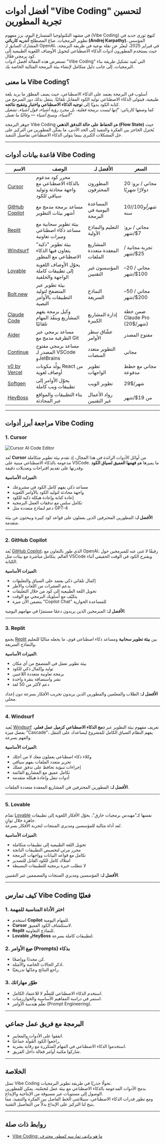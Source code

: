 
# أفضل أدوات "Vibe Coding" لتحسين تجربة المطورين

في مشهد التكنولوجيا المتسارع اليوم، برز مفهوم  (Vibe Coding) كنهج ثوري جديد في تطوير البرمجيات. صاغ المصطلح **أندريه كارباثي (Andrej Karpathy)**، المؤسس المشارك السابق لـ OpenAI، في فبراير 2025، ليعبّر عن نقلة نوعية في طريقة البرمجة، حيث يستخدم المطورون أدوات الذكاء الاصطناعي لتحويل الأوصاف اللغوية الطبيعية إلى كود برمجي فعّال.  
تستعرض هذه المقالة أفضل أدوات "Vibe Coding" التي تُعيد تشكيل طريقة بناء البرمجيات، إلى جانب دليل متكامل لإنشاء بيئة البرمجة المثالية الخاصة بك.

## ما معنى Vibe Coding؟

 أسلوب في البرمجة يعتمد على الذكاء الاصطناعي، حيث يصف المطوّر ما يريد بلغة طبيعية، فيتولى الذكاء الاصطناعي توليد الكود المقابل تلقائيًا. ينتقل بذلك دور المبرمج من كتابة الكود يدويًا إلى **توجيه الذكاء الاصطناعي واختبار وتنقيح نتائجه**.  
كما وصفها كارباثي: *"إنها ليست برمجة فعلية، بل مجرد رؤية أشياء، قول أشياء، تشغيل أشياء، ونسخ أشياء — وغالبًا ما تعمل!"*

جوهر البرمجة Vibe Coding  هو **الحفاظ على حالة التدفق الذهني (Flow State)** حيث يُختزل الحاجز بين الفكرة والتنفيذ إلى الحد الأدنى، ما يمكّن المطورين من التركيز على حل المشكلات الكبرى بينما يتولى الذكاء الاصطناعي تفاصيل التنفيذ.

---

## قاعدة بيانات أدوات Vibe Coding

| الاسم | الوصف | الأفضل لـ | السعر |
|------|--------|-------------|--------|
| [Cursor](https://serp.ly/cursor.so) | محرر كود مدعوم بالذكاء الاصطناعي مع واجهة محادثة وتوليد سياقي للكود | المطورون المحترفون | مجاني / برو: 20 دولارًا شهريًا |
| [GitHub Copilot](https://serp.ly/github.com) | مساعد برمجة مدمج مع أشهر بيئات التطوير | المساعدة اليومية في البرمجة | 10$/شهر أو 100$/سنة |
| [Replit](https://serp.ly/replit.com) | بيئة تطوير سحابية مع مساعد ذكاء اصطناعي وميزات تعاونية | التعليم والنماذج الأولية | مجاني / برو: 7$/شهر |
| [Windsurf](https://serp.ly/windsurf.io) | بيئة تطوير "ذكية" يتعاون فيها الذكاء الاصطناعي مع المطور | المشاريع المعقدة متعددة الملفات | تجربة مجانية / 25$/شهر |
| [Lovable](https://serp.ly/lovable.dev) | يحوّل الأوصاف اللغوية إلى تطبيقات كاملة الواجهة والخلفية | المؤسسون غير التقنيين | مجاني / 20–100$/شهر |
| [Bolt.new](https://serp.ly/bolt.new) | بيئة تطوير عبر المتصفح لتوليد التطبيقات بالأوامر النصية | النماذج السريعة | مجاني / 50–200$/شهر |
| [Claude Code](https://serp.ly/claude.ai) | وكيل برمجة يفهم المشاريع وينفّذ المهام تلقائيًا | إدارة المشاريع الكبيرة | ضمن خطة Claude Pro (20$/شهر) |
| [Aider](https://serp.ly/aider.chat) | مساعد برمجي عبر الطرفية مدمج مع Git | عشّاق سطر الأوامر | مفتوح المصدر |
| [Continue](https://serp.ly/continue.dev) | مساعد برمجي مفتوح المصدر لـ VSCode وJetBrains | التطوير متعدد المنصات | مجاني |
| [v0 by Vercel](https://serp.ly/v0.dev) | يولّد مكونات React من أوصاف لغوية | تطوير الواجهات | مجاني مع خطط مدفوعة |
| [Softgen](https://serp.ly/softgen.com) | يحوّل الأوامر إلى تطبيقات ويب كاملة | تطوير الويب | 29$/شهر |
| [HeyBoss](https://serp.ly/heyboss.ai) | بناء التطبيقات والمواقع عبر المحادثة | رواد الأعمال غير التقنيين | من 19$/شهر |

---

## مراجعة أبرز أدوات Vibe Coding

### 1. Cursor

![Cursor AI Code Editor](https://cursor.sh/assets/img/cursor-hero.webp)

تُعد **Cursor** من أوائل الأدوات الرائدة في هذا المجال، إذ تقدم بيئة تطوير متكاملة مدعومة بالذكاء الاصطناعي مبنية على VSCode. ما يميزها هو **فهمها العميق لسياق الكود** وقدرتها على تقديم اقتراحات وتعديلات دقيقة.

**الميزات الأساسية:**

- مساعد ذكي يفهم كامل الكود في مشروعك  
- واجهة محادثة لتوليد الكود بالأوامر اللغوية  
- إعادة كتابة وإعادة هيكلة ذكية للكود  
- تكامل سلس مع تدفقات العمل البرمجية  
- دعم لنماذج متعددة مثل GPT-4  

**الأفضل لـ:** المطورين المحترفين الذين يعملون على قواعد كود كبيرة ويبحثون عن بيئة متقدمة.

---

### 2. GitHub Copilot

يُعد [GitHub Copilot](https://serp.ly/github.com)، الذي طور بالتعاون مع OpenAI، رفيقًا لا غنى عنه للمبرمجين حول العالم. يتكامل مباشرة مع بيئات مثل VSCode ويقترح الكود في الوقت الحقيقي أثناء الكتابة.

**الميزات الأساسية:**

- إكمال تلقائي ذكي يعتمد على السياق والتعليقات  
- يدعم العشرات من اللغات والأُطر  
- تحويل اللغة الطبيعية إلى كود من خلال التعليقات  
- يتكيّف مع أسلوبك البرمجي مع الوقت  
- يتضمن الآن ميزة "Copilot Chat" للمساعدة الحوارية  

**الأفضل لـ:** المبرمجين الذين يريدون دعمًا مستمرًا في مهامهم اليومية.

---

### 3. Replit

يجمع [Replit](https://serp.ly/replit.com) بين **بيئة تطوير سحابية** ومساعد ذكاء اصطناعي قوي، ما يجعله مثاليًا للتعليم والنماذج السريعة.

**الميزات الأساسية:**

- بيئة تطوير تعمل في المتصفح من أي مكان  
- توليد وإكمال ذكي للكود  
- برمجة تعاونية متعددة اللاعبين  
- نشر واستضافة بنقرة واحدة  
- دعم لأكثر من 50 لغة  

**الأفضل لـ:** الطلاب والمعلمين والمطورين الذين يريدون تجريب الأفكار بسرعة دون إعداد محلي.

---

### 4. Windsurf

يُعيد [Windsurf](https://serp.ly/windsurf.io) تعريف مفهوم بيئة التطوير عبر **دمج الذكاء الاصطناعي كزميل عمل فعلي**. بفضل ميزة "Cascade"، يفهم النظام السياق الكامل للمشروع ليساعدك على التنقل والفهم بسرعة.

**الميزات الأساسية:**

- وكلاء ذكاء اصطناعي يعملون معك لا من أجلك  
- تحرير متعدد الملفات بفهم سياقي  
- إجراءات تنبؤية تحافظ على تدفق عملك  
- تكامل عميق مع المشاريع القائمة  
- أدوات تنقل وإعادة هيكلة متقدمة  

**الأفضل لـ:** المطورين المحترفين في المشاريع المعقدة متعددة الملفات.

---

### 5. Lovable

تقدّم [Lovable](https://serp.ly/lovable.dev) نفسها كـ"مهندس برمجيات خارق"، يحوّل الأفكار اللغوية إلى تطبيقات جاهزة خلال ثوانٍ.  
تُعد أداة مثالية للمؤسسين ومديري المنتجات لتجربة الأفكار بسرعة.

**الميزات الأساسية:**

- تحويل اللغة الطبيعية إلى تطبيقات متكاملة  
- محرر مرئي لتخصيص التطبيقات الناتجة  
- تكامل مع قواعد البيانات وواجهات البرمجة  
- امتلاك كامل للكود القابل للتصدير  
- لا تتطلب خبرة برمجية للتطبيقات البسيطة  

**الأفضل لـ:** المؤسسين ومديري المنتجات والمصممين غير التقنيين.

------

## كيف تمارس Vibe Coding فعليًا

### 1. اختر الأداة المناسبة للمهمة
- استخدم **Copilot** للمهام اليومية.  
- **Cursor** لاستكشاف الكود العميق.  
- **Replit** للنماذج التعاونية.  
- **Lovable** و**HeyBoss** لتطبيقات كاملة بسرعة.  

### 2. صِغ الأوامر (Prompts) بذكاء
- كن محددًا وواضحًا.  
- اذكر الحالات الخاصة والأمثلة.  
- راجع النتائج وعدّلها تدريجيًا.  

### 3. طوّر مهاراتك
- استخدم الذكاء الاصطناعي للتعلّم لا للاعتماد الكامل.  
- استمر في دراسة المفاهيم الأساسية والخوارزميات.  
- تعلّم هندسة الأوامر (Prompt Engineering).  

---

## البرمجة مع فريق عمل جماعي

- اتفقوا على الأدوات والمعايير.  
- راجعوا الكود المُولّد جماعيًا.  
- استخدموا الذكاء الاصطناعي في المهام المتكررة مع رقابة بشرية.  
- شاركوا مكتبة أوامر فعالة داخل الفريق.  

---

## الخلاصة

تمثل Vibe Coding تحولًا جذريًا في طريقة تطوير البرمجيات.  
بدمج الأدوات المدعومة بالذكاء الاصطناعي مع بيئة عمل مُحسّنة، يمكن للمطورين الوصول إلى مستويات غير مسبوقة من الإنتاجية والإبداع.  
ومع تطور قدرات الذكاء الاصطناعي، سيتلاشى الخط الفاصل بين الفكرة والتنفيذ، مما يتيح لنا التركيز على الإبداع بدلاً من التفاصيل التقنية.

---

## روابط ذات صلة
 
- [Vibe Coding: ما هو وكيف تمارسه كمطور محترف](https://gist.github.com/devinschumacher/2f41c6b62907875f77ec133f3d15da9a)
